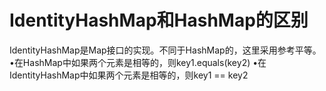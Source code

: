 # IdentityHashMap和HashMap的区别

IdentityHashMap是Map接口的实现。不同于HashMap的，这里采用参考平等。
•在HashMap中如果两个元素是相等的，则key1.equals(key2)
•在IdentityHashMap中如果两个元素是相等的，则key1 == key2